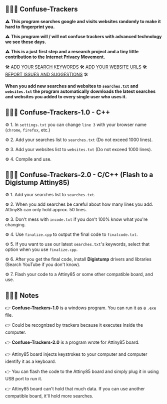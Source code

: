 ## 👨🏽‍💻 Confuse-Trackers
⚠️ __This program searches google and visits websites randomly to make it hard to fingerprint you.__

⚠️ __This program will / will not confuse trackers with advanced technology we see these days.__

⚠️ __This is a just first step and a research project and a tiny little contribution to the Internet Privacy Movement.__

  
🛠 [ADD YOUR SEARCH KEYWORDS](https://raw.githubusercontent.com/NARCOTIC/Confuse-Trackers/master/Confuse-Trackers-1.0/searches.txt)
🛠 [ADD YOUR WEBSITE URLS](https://raw.githubusercontent.com/NARCOTIC/Confuse-Trackers/master/Confuse-Trackers-1.0/websites.txt)
🛠 [REPORT ISSUES AND SUGGESTIONS](https://github.com/NARCOTIC/Confuse-Trackers/issues) 🛠


__When you add new searches and websites to ```searches.txt``` and ```websites.txt``` the program automatically downloads the latest searches and websites you added to every single user who uses it.__

## 👨🏽‍💻 Confuse-Trackers-1.0 - C++
⚙️ 1. In ```settings.txt``` you can change ```line 3``` with your browser name (```chrome```, ```firefox```, etc.)

⚙️ 2. Add your searches list to ```searches.txt``` (Do not exceed 1000 lines).

⚙️ 3. Add your websites list to ```websites.txt``` (Do not exceed 1000 lines).

⚙️ 4. Compile and use.

## 👨🏽‍💻 Confuse-Trackers-2.0 - C/C++ (Flash to a Digistump Attiny85)
⚙️ 1. Add your searches list to ```searches.txt```.

⚙️ 2. When you add searches be careful about how many lines you add. Attiny85 can only hold approx. 50 lines.

⚙️ 3. Don't mess with ```incode.txt``` if you don't 100% know what you're changing.

⚙️ 4. Use ```finalize.cpp``` to output the final code to ```finalcode.txt```.

⚙️ 5. If you want to use our latest ```searches.txt```'s keywords, select that option when you use ```finalize.cpp```.

⚙️ 6. After you get the final code, install __Digistump__ drivers and libraries (Search YouTube if you don't know).

⚙️ 7. Flash your code to a Attiny85 or some other compatible board, and use.

## 👨🏽‍💻 Notes
👉 __Confuse-Trackers-1.0__ is a windows program. You can run it as a ```.exe``` file.

👉 Could be recognized by trackers because it executes inside the computer.

👉 __Confuse-Trackers-2.0__ is a program wrote for Attiny85 board.

👉 Attiny85 board injects keystrokes to your computer and computer identify it as a keyboard.

👉 You can flash the code to the Attiny85 board and simply plug it in using USB port to run it.

👉 Attiny85 board can't hold that much data. If you can use another compatible board, it'll hold more searches.
